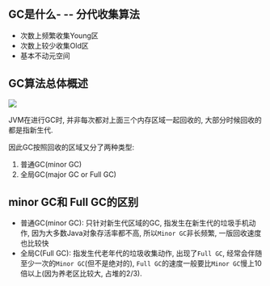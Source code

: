## GC是什么- -- 分代收集算法

- 次数上频繁收集Young区
- 次数上较少收集Old区
- 基本不动元空间



## GC算法总体概述

![](https://youpaiyun.zongqilive.cn/image/20200318155540.png)



JVM在进行GC时, 并非每次都对上面三个内存区域一起回收的, 大部分时候回收的都是指新生代.

因此GC按照回收的区域又分了两种类型:

1. 普通GC(minor GC)
2. 全局GC(major GC or Full GC)

## minor GC和 Full GC的区别

- 普通GC(minor GC): 只针对新生代区域的GC, 指发生在新生代的垃圾手机动作, 因为大多数Java对象存活率都不高, 所以`Minor GC`非长频繁, 一版回收速度也比较快
- 全局C(Full GC):  指发生代老年代的垃圾收集动作, 出现了`Full GC`, 经常会伴随至少一次的`Minor GC`(但不是绝对的), `Full GC`的速度一般要比`Minor GC`慢上10倍以上(因为养老区比较大, 占堆的2/3).











































